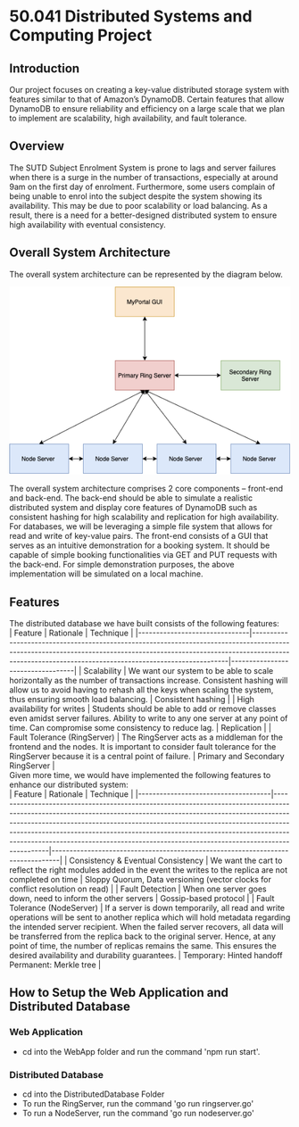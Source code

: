 # 50.041 Distributed Systems and Computing Project

## Introduction
Our project focuses on creating a key-value distributed storage system with features similar to that of Amazon’s DynamoDB. Certain features that allow DynamoDB to ensure reliability and efficiency on a large scale that we plan to implement are scalability, high availability, and fault tolerance.

## Overview
The SUTD Subject Enrolment System is prone to lags and server failures when there is a surge in the number of transactions, especially at around 9am on the first day of enrolment. Furthermore, some users complain of being unable to enrol into the subject despite the system showing its availability. This may be due to poor scalability or load balancing. As a result, there is a need for a better-designed distributed system to ensure high availability with eventual consistency.

## Overall System Architecture
The overall system architecture can be represented by the diagram below.
<p align="center">
<img src="./pictures/architecture.png" />
</p>
The overall system architecture comprises 2 core components – front-end and back-end. The back-end should be able to simulate a realistic distributed system and display core features of DynamoDB such as consistent hashing for high scalability and replication for high availability. For databases, we will be leveraging a simple file system that allows for read and write of key-value pairs. The front-end consists of a GUI that serves as an intuitive demonstration for a booking system. It should be capable of simple booking functionalities via GET and PUT requests with the back-end. For simple demonstration purposes, the above implementation will be simulated on a local machine.

## Features
The distributed database we have built consists of the following features: <br />
| Feature                       | Rationale                                                                                                                                                                                                                         | Technique                        |
|-------------------------------|-----------------------------------------------------------------------------------------------------------------------------------------------------------------------------------------------------------------------------------|----------------------------------|
| Scalability                   | We want our system to be able to scale horizontally as the number of transactions increase. Consistent hashing will allow us to avoid having to rehash all the keys when scaling the system, thus ensuring smooth load balancing. | Consistent hashing               |
| High availability for writes  | Students should be able to add or remove classes even amidst server failures. Ability to write to any one server at any point of time. Can compromise some consistency to reduce lag.                                             | Replication                      |
| Fault Tolerance (RingServer)  | The RingServer acts as a middleman for the frontend and the nodes. It is important to consider fault tolerance for the RingServer because it is a central point of failure.                                                       | Primary and Secondary RingServer |
<br />
Given more time, we would have implemented the following features to enhance our distributed system: <br />
| Feature                             | Rationale                                                                                                                                                                                                                                                                                                                                                                                                           | Technique                                                                      |
|-------------------------------------|---------------------------------------------------------------------------------------------------------------------------------------------------------------------------------------------------------------------------------------------------------------------------------------------------------------------------------------------------------------------------------------------------------------------|--------------------------------------------------------------------------------|
| Consistency &  Eventual Consistency | We want the cart to reflect the right modules added in the event the writes to the replica are not completed on time                                                                                                                                                                                                                                                                                                | Sloppy Quorum, Data versioning (vector clocks for conflict resolution on read) |
| Fault Detection                     | When one server goes down, need to inform the other servers                                                                                                                                                                                                                                                                                                                                                         | Gossip-based protocol                                                          |
| Fault Tolerance (NodeServer)        | If a server is down temporarily, all read and write operations will be sent to another replica which will hold metadata regarding the intended server recipient. When the failed server recovers, all data will be transferred from the replica back to the original server. Hence, at any point of time, the number of replicas remains the same. This ensures the desired availability and durability guarantees. | Temporary: Hinted handoff Permanent: Merkle tree                               |

## How to Setup the Web Application and Distributed Database
### Web Application
* cd into the WebApp folder and run the command 'npm run start'.

### Distributed Database
* cd into the DistributedDatabase Folder
* To run the RingServer, run the command 'go run ringserver.go'
* To run a NodeServer, run the command 'go run nodeserver.go'
